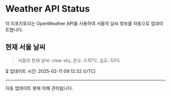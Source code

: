 
# Weather API Status

이 리포지토리는 OpenWeather API를 사용하여 서울의 날씨 정보를 자동으로 업데이트합니다.

## 현재 서울 날씨
> 서울의 현재 날씨: clear sky, 온도: 0.15°C, 습도: 53%

⏳ 업데이트 시간: 2025-02-11 09:12:32 (UTC)

---
자동 업데이트 봇에 의해 관리됩니다.
